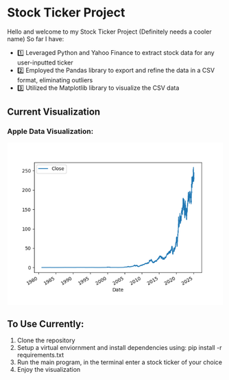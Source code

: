 # Stock Ticker Project
Hello and welcome to my Stock Ticker Project (Definitely needs a cooler name) 
So far I have: 
- 1️⃣ Leveraged Python and Yahoo Finance to extract stock data for any user-inputted ticker
- 2️⃣ Employed the Pandas library to export and refine the data in a CSV format, eliminating outliers
- 3️⃣ Utilized the Matplotlib library to visualize the CSV data

## Current Visualization
### Apple Data Visualization: 
![AAPL Data](aapl_data.png)

## To Use Currently:
1. Clone the repository
2. Setup a virtual enviornment and install dependencies using: pip install -r requirements.txt
3. Run the main program, in the terminal enter a stock ticker of your choice
4. Enjoy the visualization

